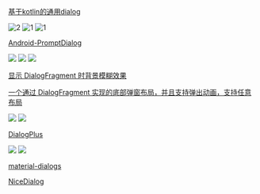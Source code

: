 [基于kotlin的通用dialog](https://github.com/q876625596/GenjiDialogV2)

![2](https://github.com/q876625596/GenjiDialogV2/raw/master/image/show_on_window.gif)
![1](https://github.com/q876625596/GenjiDialogV2/raw/master/image/show_on_view.gif)
![1](https://github.com/q876625596/GenjiDialogV2/raw/master/image/show_mask_slide.gif)


[Android-PromptDialog](https://github.com/limxing/Android-PromptDialog)

![](https://github.com/limxing/Android-PromptDialog/raw/master/screen1.gif)
![](https://github.com/limxing/Android-PromptDialog/raw/master/screen2.jpg)
![](https://github.com/limxing/Android-PromptDialog/raw/master/screen4.jpg)


[显示 DialogFragment 时背景模糊效果](https://github.com/tvbarthel/BlurDialogFragment)


[一个通过 DialogFragment 实现的底部弹窗布局，并且支持弹出动画，支持任意布局](https://github.com/shaohui10086/BottomDialog)

![](https://github.com/shaohui10086/BottomDialog/raw/master/preview/bottom_dialog_share.gif)
![](https://github.com/shaohui10086/BottomDialog/raw/master/preview/bottom_dialog_edit.gifRxTool)



[DialogPlus](https://github.com/orhanobut/dialogplus)

![](https://github.com/nr4bt/dialogplus/blob/master/art/dialogplus.gif)
![](https://github.com/nr4bt/dialogplus/blob/master/art/dialogplusanim.gif)


[material-dialogs](https://github.com/afollestad/material-dialogs)

[NiceDialog](https://github.com/SheHuan/NiceDialog)